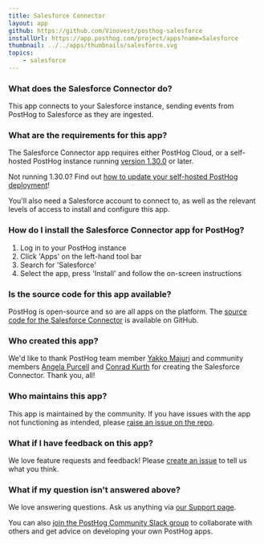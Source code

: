 ```yaml
---
title: Salesforce Connector
layout: app
github: https://github.com/Vinovest/posthog-salesforce
installUrl: https://app.posthog.com/project/apps?name=Salesforce
thumbnail: ../../apps/thumbnails/salesforce.svg
topics:
    - salesforce
---
```


### What does the Salesforce Connector do?

This app connects to your Salesforce instance, sending events from PostHog to Salesforce as they are ingested.

### What are the requirements for this app?

The Salesforce Connector app requires either PostHog Cloud, or a self-hosted PostHog instance running [version 1.30.0](https://posthog.com/blog/the-posthog-array-1-30-0) or later.

Not running 1.30.0? Find out [how to update your self-hosted PostHog deployment](https://posthog.com/docs/runbook/upgrading-posthog)!

You'll also need a Salesforce account to connect to, as well as the relevant levels of access to install and configure this app.

### How do I install the Salesforce Connector app for PostHog?

1. Log in to your PostHog instance
2. Click 'Apps' on the left-hand tool bar
3. Search for 'Salesforce'
4. Select the app, press 'Install' and follow the on-screen instructions

### Is the source code for this app available?

PostHog is open-source and so are all apps on the platform. The [source code for the Salesforce Connector](https://github.com/Vinovest/posthog-salesforce) is available on GitHub.

### Who created this app?

We'd like to thank PostHog team member [Yakko Majuri](https://github.com/yakkomajuri) and community members [Angela Purcell](https://github.com/purcell3a) and [Conrad Kurth](https://github.com/ConradKurth) for creating the Salesforce Connector. Thank you, all!

### Who maintains this app?

This app is maintained by the community. If you have issues with the app not functioning as intended, please [raise an issue on the repo](https://github.com/Vinovest/posthog-salesforce).

### What if I have feedback on this app?

We love feature requests and feedback! Please [create an issue](https://github.com/PostHog/posthog/issues/new?assignees=&labels=enhancement%2C+feature&template=feature_request.md) to tell us what you think.

### What if my question isn't answered above?

We love answering questions. Ask us anything via [our Support page](/questions).

You can also [join the PostHog Community Slack group](/slack) to collaborate with others and get advice on developing your own PostHog apps.
